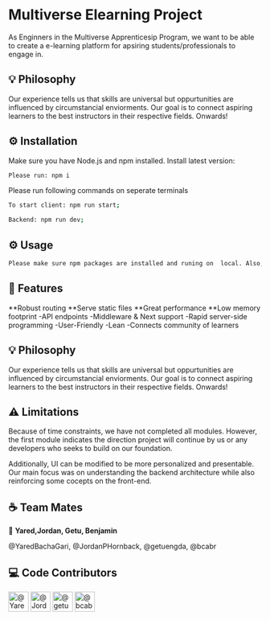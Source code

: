 
# Multiverse Elearning Project 

As Enginners in the Multiverse Apprenticesip Program, we want to be able to create a e-learning platform for apsiring students/professionals to engage in. 

## 💡 Philosophy
Our experience tells us that skills are universal but oppurtunities are influenced by circumstancial enviorments. Our goal is to connect aspiring learners to the best instructors in their respective fields. Onwards!

## ⚙️ Installation
Make sure you have Node.js and npm installed. Install latest version:

```sh
Please run: npm i 
```
Please run following commands on seperate terminals

```sh
To start client: npm run start; 
```

```sh
Backend: npm run dev; 
```

## ⚙ Usage

```sh
Please make sure npm packages are installed and runing on  local. Also, run client and backend on seperate terminals. One should run in port 3xxx and 80xx
```


## 🎯 Features

**Robust routing
**Serve static files
**Great performance
**Low memory footprint
-API endpoints
-Middleware & Next support
-Rapid server-side programming
-User-Friendly
-Lean
-Connects community of learners



## 💡 Philosophy
Our experience tells us that skills are universal but oppurtunities are influenced by circumstancial enviorments. Our goal is to connect aspiring learners to the best instructors in their respective fields. Onwards!


## ⚠️ Limitations
Because of time constraints, we have not completed all modules. However, the first module indicates the direction project will continue by us or any developers who seeks to build on our foundation. 

Additionally, UI can be modified to be more personalized and presentable. Our main focus was on understanding the backend architecture while also reinforcing some cocepts on the front-end.



## ☕ Team Mates 


👤 **Yared,Jordan, Getu,  Benjamin**


@YaredBachaGari,  @JordanPHornback, @getuengda, @bcabr


## ‎‍💻 Code Contributors
<p align="left">
  <img src="https://avatars.githubusercontent.com/u/24825276" width="40" title="@YaredBachaGari">
  <img src="https://avatars.githubusercontent.com/u/102699173" width="40" title="@JordanPHornback">
  <img src="https://avatars.githubusercontent.com/u/86804213" width= "40" title= "@getuengda">
  <img src="https://avatars.githubusercontent.com/u/102699173" width="40" title="@bcabr">
<p align="left">





